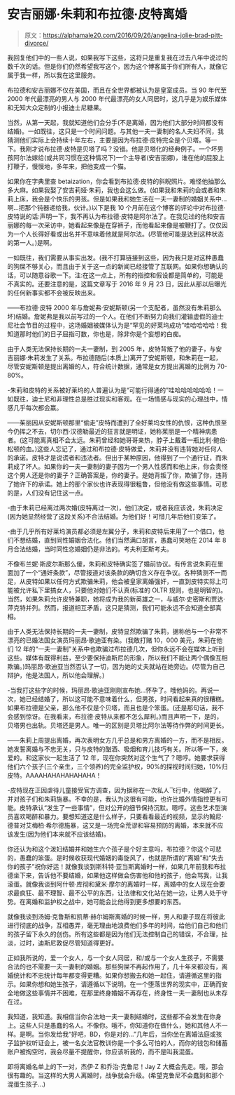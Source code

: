 # 安吉丽娜·朱莉和布拉德·皮特离婚

> 原文：<https://alphamale20.com/2016/09/26/angelina-jolie-brad-pitt-divorce/>

我回复他们中的一些人说，如果我写下这些，这将只是重复我在过去八年中说过的数千次的话。但是你们仍然希望我写这个，因为这个博客属于你们所有人，就像它属于我一样，所以我在这里服务。

布拉德和安吉丽娜不仅在美国，而且在全世界都被认为是皇室成员。当 90 年代至 2000 年代最漂亮的男人与 2000 年代最漂亮的女人同居时，这几乎是为娱乐媒体和无知大众定制的小报迪士尼糖果。

当然，从第一天起，我就知道他们会分手(不是离婚，因为他们大部分时间都没有结婚)。一如既往，这只是一个时间问题。与其他一夫一妻制的名人夫妇不同，我猜测他们实际上会持续十年左右，主要是因为布拉德·皮特完全是个贝塔。等一下。我刚才说布拉德·皮特是贝塔了吗？没错。他是贝塔化的经典例子。一个坏男孩阿尔法嫁给(或共同习惯在这种情况下)一个主导者(安吉丽娜)，谁在他的屁股上打鞭子，慢慢地，多年来，把他变成一个猫。

如果你在字典里查 betaization，你会看到布拉德·皮特的斜睨照片。难怪他抽那么多大麻。如果我娶了安吉莉娅·朱莉，我也会这么做。(如果我和朱莉约会或者和朱莉上床，我会是个快乐的男孩。但是如果我和她生活在一夫一妻制的婚姻关系中...啊...把那个钝器递给我，伙计。)以下是我 10 个月前在这个博客的评论中对布拉德·皮特说的话:声明一下，我不再认为布拉德·皮特是阿尔法了。在我见过的他和安吉丽娜的每一次采访中，她看起来像是在穿裤子，而他看起来像是被鞭打了。仅仅因为一个人长得好看或出名并不意味着他就是阿尔法。(尽管他可能是达到这种状态的第一人。)是啊。

一如既往，我们需要从事实出发。(我不打算链接到这些，因为我只是对这种愚蠢的狗屎不够关心，而且由于关于这一点的新闻已经接管了互联网。如果你想确认的话，可以随意谷歌一下。注:在这一点上，所有的指控和假设都是简单的，可能是不真实的。还要注意的是，这篇文章写于 2016 年 9 月 23 日，因此从那以后曝光的任何新事实都不会被反映出来。

——布拉德·皮特 2000 年与詹妮弗·安妮斯顿(另一个支配者，虽然没有朱莉那么坏)结婚。詹妮弗是我以前写过的一个人。在他们不断努力向我们灌输虚假的迪士尼社会节目的过程中，这场婚姻被媒体认为是“罕见的好莱坞成功”哇哈哈哈哈！我知道那时他们的日子屈指可数，你也是，除非你是个妄想的白痴。

由于人类无法保持长期的一夫一妻制，到 2005 年，皮特背叛了他的妻子，与安吉丽娜·朱莉发生了关系。布拉德随后(本质上)离开了安妮斯顿，和朱莉在一起，尽管安妮斯顿是提出离婚的人，符合统计数据，通常是女方提出离婚的比例为 70-80%。

-朱莉和皮特的关系被好莱坞的人普遍认为是“可能行得通的”哇哈哈哈哈哈哈！一如既往，迪士尼和非理性总是胜过现实和客观。在一场情感与现实的心理战中，情感几乎每次都会赢。

——茱丽因从安妮斯顿那里“偷走”皮特而遭到了全好莱坞女性的仇恨，这种仇恨至今仍挥之不去，切尔西·汉德勒最近的狂言就是明证，她称茱丽是一个精神病患者。(这可能离真相不会太远。朱莉曾经和她哥哥亲热，脖子上戴着一瓶比利·鲍伯·松顿的血。)这些人忘记了，通过和布拉德·皮特做爱，朱莉并没有违背她对任何人的承诺。皮特才是说谎者和违法者。但出于某种原因，他得到了一个通行证，而朱莉成了坏人。如果你的一夫一妻制的妻子因为一个男人性感而和他上床，你会责怪这个男人还是你的妻子？正确答案是，你的妻子。是她背叛了你，欺骗了你，违背了她许下的承诺。她上的那个家伙也许表现得很粗鲁，但他没有做这些事情。可悲的是，人们没有记住这一点。

-由于朱莉已经离过两次婚(皮特离过一次)，他们决定，或者我应该说，朱莉决定(因为她显然经营了这段关系)不合法结婚。为他们好！可惜几年后他们变笨了。

-由于几乎所有好莱坞演员都必须是左翼分子，朱莉和皮特后来用了一个借口，他们不想结婚，直到同性婚姻合法化。他们当然满口胡言，愚蠢可笑地在 2014 年 8 月合法结婚，当时同性恋婚姻仍是非法的。考夫利亚斯考夫。

不像布兰妮·斯皮尔斯那么傻，朱莉和皮特确实签了婚前协议。有传言说朱莉在里面加了一个“通奸条款”，尽管报道对该条款的确切含义存在争议。各种猜测不一而足，从皮特如果以任何方式欺骗朱莉，他会被皇家离婚强奸，一直到皮特实际上可能被允许私下里搞女人，只要他对她们不认真(标准的 OLTR 规则，也是明智的)。当然，如果朱莉允许皮特兼职，她将成为我的新英雄之一，与威尔·史密斯和贾达·萍克特并列。然而，报道相互矛盾，这只是猜测，我们可能永远不会知道全部真相。

由于人类无法保持长期的一夫一妻制，皮特显然欺骗了朱莉，据称他与一个非常不漂亮的已婚法国女演员玛丽昂·歌迪亚有染。(我敢打赌 10，000 美元，朱莉在他们 12 年的“一夫一妻制”关系中也欺骗过布拉德几次，但你永远不会在媒体上听到这些。媒体有既得利益，至少要保持迪斯尼的形象，所以我们不能让两个偶像互相欺骗。)玛丽昂·歌迪亚当然否认了一切，因为她的丈夫就站在她旁边。(尽管为自己辩护，他是法国人，所以他会理解。)

-当我打这些字的时候，玛丽昂·歌迪亚刚刚宣布她...怀孕了。哦他妈的。再说一次，她已经结婚了，所以这可能不意味着什么，但男孩，时间看起来真的很糟糕。如果布拉德是父亲，那么他不仅是个贝塔，而且也是个笨蛋。(还是那句话，我不会感到惊讶。在我看来，布拉德·皮特从来都不怎么犀利。)而且声明一下，是的，贝塔男也出轨。贝塔还是男人。唯一的区别是贝塔比阿尔法等待作弊的时间更长。

——朱莉上周提出离婚，再次表明女方几乎总是和男方离婚的一方，而不是相反。她发誓离婚与不忠无关，只与皮特的酗酒、吸烟和育儿技巧有关。所以等一下，亲爱的。和这家伙一起生活了 12 年，现在你突然对这个生气了？嗯哼。她要求获得他们六个孩子(三个亲生，三个领养)的完全监护权，90%的探视时间归她，10%归皮特。AAAAHAHAHAHAHAHA！

-皮特现在正因虐待儿童接受官方调查，因为据称在一次私人飞行中，他喝醉了，并对孩子们和朱莉施暴。不幸的是，我认为这很有可能，也许比婚外情指控更有可能。皮特承认“发生了一些事情”，但对公开的细节保持沉默。嗯哼。这些艺术型演员喜欢喝醉和暴力。要想知道这是什么样子，只要看看最近的视频，显示约翰尼·德普对艾梅柏·希尔德施暴，这又是一场完全荒谬和容易预防的离婚，本来就不应该发生(因为他们本来就不应该结婚)。

你还认为和这个泼妇结婚并和她生六个孩子是个好主意吗，布拉德？你这个可悲的，愚蠢的笨蛋。是时候收获现代婚姻的毒旋风了，也就是所谓的“离婚”和“失去你的孩子”祝你好运！就像我谈到斯科特·亚当斯离婚时一样，如果几年前我和布拉德坐下来，告诉他不要结婚，如果他这样做会伤害他和他的孩子，他会骂我，让我滚蛋。就像我谈到阿什顿·库彻和黛米·摩尔的离婚时一样，离婚中的女人现在会要求最疯狂、最不理智、最不公平的东西，让法律和文化站在她一边，让男人处于守势。在离婚和监护权之战中，她可能会比他得到更多想要的东西。

就像我谈到汤姆·克鲁斯和凯蒂·赫尔姆斯离婚的时候一样，男人和妻子现在将彼此进行彻底的战争，互相愚弄，毫无理由地浪费他们多年的时间，给他们自己和他们的孩子留下永久的创伤。所有这些都是因为他们无法控制自己的错误，不合理，扯淡，过时，迪斯尼敦促尽管知道得更好。

正如我所说的，爱一个女人，与一个女人同居，和/或与一个女人生孩子，不需要合法的也不需要一夫一妻制的婚姻。那些狗屎不再起作用了，几十年来都没有，离婚统计和不忠统计每年都变得更糟。如果你想搬去和她一起住，请遵循这里的指示。如果你想和她生孩子，请遵循以下说明。在一个堕落世界的现实中，正确而安全地做这些事情并不困难，在那里终身婚姻不再存在，终身性一夫一妻制也从未存在过。

我知道，我知道。我相信当你合法地一夫一妻制结婚时，这些都不会发生在你身上。这些人只是愚蠢的名人。不像你。哦不，你知道你在做什么，她和其他人不一样。是啊。当你发给我“好吧，BD，你是对的…”几年后，当你坐在离婚法庭或孩子监护权听证会上，被一名女法官教训你是一个多么可怕的人，而你的钱包和储蓄账户被掏空时，我会尽量不提醒你，你应该听我的，而不是叫我混蛋。

即将离婚名单上的下一对，杰伊·Z 和乔治·克鲁尼！Jay Z 大概会先走。哦，那会很有趣的。当这样的大男人离婚时，战争就会升级。(希望克鲁尼不会蠢到和那个混蛋生孩子...)